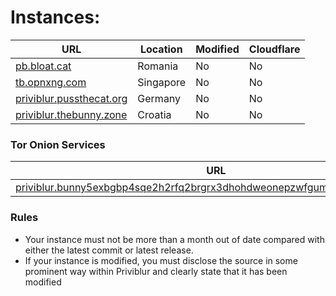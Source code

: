 #  Instances:

|URL|Location|Modified|Cloudflare|
|-|-|-|-|
|[pb.bloat.cat](https://pb.bloat.cat)|Romania|No|No|
|[tb.opnxng.com](https://tb.opnxng.com)|Singapore|No|No|
|[priviblur.pussthecat.org](https://priviblur.pussthecat.org)|Germany|No|No|
|[priviblur.thebunny.zone](https://priviblur.thebunny.zone/)|Croatia|No|No|


### Tor Onion Services

|URL|Location|Modified|
|-|-|-|
|[priviblur.bunny5exbgbp4sqe2h2rfq2brgrx3dhohdweonepzwfgumfyygb35wyd.onion](http://priviblur.bunny5exbgbp4sqe2h2rfq2brgrx3dhohdweonepzwfgumfyygb35wyd.onion/)|Croatia|No|

### Rules
  - Your instance must not be more than a month out of date compared with either the latest commit or latest release. 
  - If your instance is modified, you must disclose the source in some prominent way within Priviblur and clearly state that it has been modified
